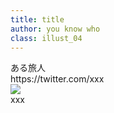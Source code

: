 ```yaml
---
title: title
author: you know who
class: illust_04
---
```


<div class="page-header">
<div class="illust-author">ある旅人</div>
<div class="social">https://twitter.com/xxx</div>
</div>
<div class="illust-image">
<img src="image/illust-tabibito.png" />
</div>
<div class='illust-message'>xxx</div>

